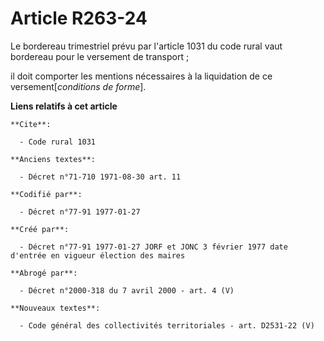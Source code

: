 # Article R263-24

Le bordereau trimestriel prévu par l'article 1031 du code rural vaut bordereau pour le versement de transport ;

il doit comporter les mentions nécessaires à la liquidation de ce versement[*conditions de forme*].

**Liens relatifs à cet article**

	**Cite**:

	  - Code rural 1031

	**Anciens textes**:

	  - Décret n°71-710 1971-08-30 art. 11

	**Codifié par**:

	  - Décret n°77-91 1977-01-27

	**Créé par**:

	  - Décret n°77-91 1977-01-27 JORF et JONC 3 février 1977 date d'entrée en vigueur élection des maires

	**Abrogé par**:

	  - Décret n°2000-318 du 7 avril 2000 - art. 4 (V)

	**Nouveaux textes**:

	  - Code général des collectivités territoriales - art. D2531-22 (V)
